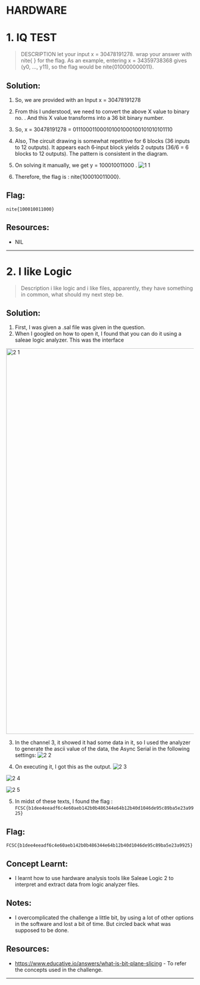 # HARDWARE

# 1. IQ TEST
> DESCRIPTION
let your input x = 30478191278.
wrap your answer with nite{ } for the flag.
As an example, entering x = 34359738368 gives (y0, ..., y11), so the flag would be nite{010000000011}.

## Solution:
1. So, we are provided with an Input x = 30478191278
2. From this I understood, we need to convert the above X value to binary no. . And this X value transforms into a 36 bit binary number.
3. So, x = 30478191278 = 011100011000101001000100101010101110
4. Also, The circuit drawing is somewhat repetitive for 6 blocks (36 inputs to 12 outputs). It appears each 6‐input block yields 2 outputs (36/6 = 6 blocks to 12 outputs). The pattern is consistent in the diagram.
5. On solving it manually, we get  y = 100010011000 . 
![1 1](https://github.com/user-attachments/assets/026436ce-3c1f-4d3a-a4b8-7a9fb07199b6)

6. Therefore, the flag is : nite{100010011000}.

## Flag:
```
nite{100010011000}
```

## Resources:
- NIL 

***

# 2. I like Logic
> Description
i like logic and i like files, apparently, they have something in common, what should my next step be.

## Solution:
1. First, I was given a .sal file was given in the question. 
2. When I googled on how to open it, I found that you can do it using a saleae logic analyzer. This was the interface 
<img width="1920" height="1035" alt="2 1" src="https://github.com/user-attachments/assets/1520694a-535e-4a09-a69c-9cbaf7fd476b" />

3. In the channel 3, it showed it had some data in it, so I used the analyzer to generate the ascii value of the data, the Async Serial in the following settings:
![2 2](https://github.com/user-attachments/assets/d6936bf3-0f63-4475-8f45-272de28d82d7)

4. On executing it, I got this as the output.
![2 3](https://github.com/user-attachments/assets/937ebe88-2661-44ee-abf1-b2eafa2429f2)

![2 4](https://github.com/user-attachments/assets/f8062686-a692-4d0e-a31e-6bb692912016)

![2 5](https://github.com/user-attachments/assets/abca0414-46f1-4d92-9481-51d993a52371)


5. In midst of these texts, I found the flag : `FCSC{b1dee4eeadf6c4e60aeb142b0b486344e64b12b40d1046de95c89ba5e23a9925}`

## Flag:
```
FCSC{b1dee4eeadf6c4e60aeb142b0b486344e64b12b40d1046de95c89ba5e23a9925}
```
## Concept Learnt:
- I learnt how to use hardware analysis tools like Saleae Logic 2 to interpret and extract data from logic analyzer files.

## Notes:
- I overcomplicated the challenge a little bit, by using a lot of other options in the software and lost a bit of time. But circled back what was supposed to be done. 

## Resources:
- https://www.educative.io/answers/what-is-bit-plane-slicing - To refer the concepts used in the challenge.

***




